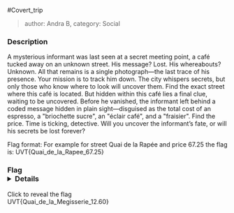 #Covert_trip 
> author: Andra B, category: Social

### Description
A mysterious informant was last seen at a secret meeting point, a café 
tucked away on an unknown street. His message? Lost. His whereabouts? 
Unknown. All that remains is a single photograph—the last trace of his 
presence.
Your mission is to track him down. The city whispers secrets, but only 
those who know where to look will uncover them. Find the exact street 
where this café is located.
But hidden within this café lies a final clue, waiting to be uncovered. 
Before he vanished, the informant left behind a coded message hidden in 
plain sight—disguised as the total cost of an espresso, a "briochette sucre", an 
"éclair café", and a "fraisier". Find the price.
Time is ticking, detective. Will you uncover the informant’s fate, or will 
his secrets be lost forever?

Flag format:
For example for street Quai de la Rapée and price 67.25 the flag is:
UVT{Quai_de_la_Rapee_67.25}

### Flag <details>
  <summary>Click to reveal the flag</summary>
UVT{Quai_de_la_Megisserie_12.60}
</details>
